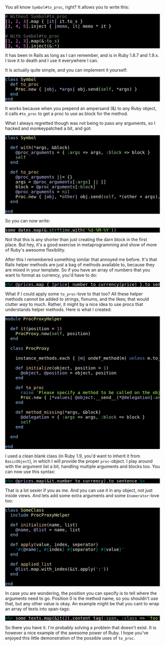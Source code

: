 You all know `Symbol#to_proc`, right? It allows you to write this:

<pre style="background: #000000; color: #f6f3e8; font-family: Monaco, monospace" class="ir_black"><font color="#7c7c7c"># Without Symbol#to_proc</font>
[<font color="#ff73fd">1</font>, <font color="#ff73fd">2</font>, <font color="#ff73fd">3</font>].map { |<font color="#c6c5fe">it</font>|&nbsp;it.to_s }
[<font color="#ff73fd">3</font>, <font color="#ff73fd">4</font>, <font color="#ff73fd">5</font>].inject { |<font color="#c6c5fe">memo</font>, <font color="#c6c5fe">it</font>|&nbsp;memo * it }

<font color="#7c7c7c"># With Symbol#to_proc</font>
[<font color="#ff73fd">1</font>, <font color="#ff73fd">2</font>, <font color="#ff73fd">3</font>].map(&amp;<font color="#99cc99">:to_s</font>)
[<font color="#ff73fd">3</font>, <font color="#ff73fd">4</font>, <font color="#ff73fd">5</font>].inject(&amp;<font color="#99cc99">:*</font>)</pre>

It has been in Rails as long as I can remember, and is in Ruby 1.8.7 and 1.9.x. I love it to death and I use it everywhere I can.

It is actually quite simple, and you can implement it yourself:

<pre style="background: #000000; color: #f6f3e8; font-family: Monaco, monospace" class="ir_black"><font color="#96cbfe">class</font>&nbsp;<font color="#ffffb6">Symbol</font>
&nbsp;&nbsp;<font color="#96cbfe">def</font>&nbsp;<font color="#ffd2a7">to_proc</font>
&nbsp;&nbsp;&nbsp;&nbsp;<font color="#ffffb6">Proc</font>.new { |<font color="#c6c5fe">obj</font>, *<font color="#c6c5fe">args</font>|&nbsp;obj.send(<font color="#99cc99">self</font>, *args) }
&nbsp;&nbsp;<font color="#96cbfe">end</font>
<font color="#96cbfe">end</font></pre>

It works because when you prepend an ampersand (&amp;) to any Ruby object, it calls `#to_proc` to get a proc to use as block for the method.

What I always regretted though was not being to pass any arguments, so I hacked and monkeypatched a bit, and got:

<pre style="background: #000000; color: #f6f3e8; font-family: Monaco, monospace" class="ir_black"><font color="#96cbfe">class</font>&nbsp;<font color="#ffffb6">Symbol</font>

&nbsp;&nbsp;<font color="#96cbfe">def</font>&nbsp;<font color="#ffd2a7">with</font>(*args, &amp;block)
&nbsp;&nbsp;&nbsp;&nbsp;<font color="#c6c5fe">@proc_arguments</font>&nbsp;= { <font color="#99cc99">:args</font>&nbsp;=&gt; args, <font color="#99cc99">:block</font>&nbsp;=&gt; block }
&nbsp;&nbsp;&nbsp;&nbsp;<font color="#99cc99">self</font>
&nbsp;&nbsp;<font color="#96cbfe">end</font>

&nbsp;&nbsp;<font color="#96cbfe">def</font>&nbsp;<font color="#ffd2a7">to_proc</font>
&nbsp;&nbsp;&nbsp;&nbsp;<font color="#c6c5fe">@proc_arguments</font>&nbsp;||= {}
&nbsp;&nbsp;&nbsp;&nbsp;args = <font color="#c6c5fe">@proc_arguments</font>[<font color="#99cc99">:args</font>] || []
&nbsp;&nbsp;&nbsp;&nbsp;block = <font color="#c6c5fe">@proc_arguments</font>[<font color="#99cc99">:block</font>]
&nbsp;&nbsp;&nbsp;&nbsp;<font color="#c6c5fe">@proc_arguments</font>&nbsp;= <font color="#99cc99">nil</font>
&nbsp;&nbsp;&nbsp;&nbsp;<font color="#ffffb6">Proc</font>.new { |<font color="#c6c5fe">obj</font>, *<font color="#c6c5fe">other</font>|&nbsp;obj.send(<font color="#99cc99">self</font>, *(other + args), &amp;block) }
&nbsp;&nbsp;<font color="#96cbfe">end</font>

<font color="#96cbfe">end</font></pre>

So you can now write:

<pre style="background: #000000; color: #f6f3e8; font-family: Monaco, monospace" class="ir_black">some_dates.map(&amp;<font color="#99cc99">:strftime</font>.with(<font color="#336633">&quot;</font><font color="#a8ff60">%d-%M-%Y</font><font color="#336633">&quot;</font>))</pre>

Not that this is any shorter than just creating the darn block in the first place. But hey, it's a good exercise in metaprogramming and show of more of Ruby's awesome flexibility.

After this I remembered something similar that annoyed me before. It's that Rails helper methods are just a bag of methods available to, because they are mixed in your template. So if you have an array of numbers that you want to format as currency, you'd have to do:

<pre style="background: #000000; color: #f6f3e8; font-family: Monaco, monospace" class="ir_black"><font color="#00a0a0">&lt;%=</font>&nbsp;<font color="#c6c5fe">@prices</font>.map { |<font color="#c6c5fe">price</font>|&nbsp;number_to_currency(price) }.to_sentence <font color="#00a0a0">%&gt;</font></pre>

What if I could apply some `to_proc`-love to that too? All these helper methods cannot be added to strings, fixnums, and the likes; that would clutter *way* to much. Rather, it might by a nice idea to use procs that understands helper methods. Here is what I created:

<pre style="background: #000000; color: #f6f3e8; font-family: Monaco, monospace" class="ir_black"><font color="#96cbfe">module</font>&nbsp;<font color="#ffffb6">ProcProxyHelper</font>

&nbsp;&nbsp;<font color="#96cbfe">def</font>&nbsp;<font color="#ffd2a7">it</font>(position = <font color="#ff73fd">1</font>)
&nbsp;&nbsp;&nbsp;&nbsp;<font color="#ffffb6">ProcProxy</font>.new(<font color="#99cc99">self</font>, position)
&nbsp;&nbsp;<font color="#96cbfe">end</font>

&nbsp;&nbsp;<font color="#96cbfe">class</font>&nbsp;<font color="#ffffb6">ProcProxy</font>

&nbsp;&nbsp;&nbsp;&nbsp;instance_methods.each { |<font color="#c6c5fe">m</font>|&nbsp;undef_method(m) <font color="#6699cc">unless</font>&nbsp;m.to_s =~ <font color="#ff8000">/</font><font color="#e18964">^</font><font color="#b18a3d">__</font><font color="#e18964">|</font><font color="#b18a3d">respond_to</font><font color="#e18964">\?</font><font color="#e18964">|</font><font color="#b18a3d">method_missing</font><font color="#ff8000">/</font>&nbsp;}

&nbsp;&nbsp;&nbsp;&nbsp;<font color="#96cbfe">def</font>&nbsp;<font color="#ffd2a7">initialize</font>(object, position = <font color="#ff73fd">1</font>)
&nbsp;&nbsp;&nbsp;&nbsp;&nbsp;&nbsp;<font color="#c6c5fe">@object</font>, <font color="#c6c5fe">@position</font>&nbsp;= object, position
&nbsp;&nbsp;&nbsp;&nbsp;<font color="#96cbfe">end</font>

&nbsp;&nbsp;&nbsp;&nbsp;<font color="#96cbfe">def</font>&nbsp;<font color="#ffd2a7">to_proc</font>
&nbsp;&nbsp;&nbsp;&nbsp;&nbsp;&nbsp;<font color="#6699cc">raise</font>&nbsp;<font color="#336633">&quot;</font><font color="#a8ff60">Please specify a method to be called on the object</font><font color="#336633">&quot;</font>&nbsp;<font color="#6699cc">unless</font>&nbsp;<font color="#c6c5fe">@delegation</font>
&nbsp;&nbsp;&nbsp;&nbsp;&nbsp;&nbsp;<font color="#ffffb6">Proc</font>.new { |*<font color="#c6c5fe">values</font>|&nbsp;<font color="#c6c5fe">@object</font>.__send__(*<font color="#c6c5fe">@delegation</font>[<font color="#99cc99">:args</font>].dup.insert(<font color="#c6c5fe">@position</font>, *values), &amp;<font color="#c6c5fe">@delegation</font>[<font color="#99cc99">:block</font>]) }
&nbsp;&nbsp;&nbsp;&nbsp;<font color="#96cbfe">end</font>

&nbsp;&nbsp;&nbsp;&nbsp;<font color="#96cbfe">def</font>&nbsp;<font color="#ffd2a7">method_missing</font>(*args, &amp;block)
&nbsp;&nbsp;&nbsp;&nbsp;&nbsp;&nbsp;<font color="#c6c5fe">@delegation</font>&nbsp;= { <font color="#99cc99">:args</font>&nbsp;=&gt; args, <font color="#99cc99">:block</font>&nbsp;=&gt; block }
&nbsp;&nbsp;&nbsp;&nbsp;&nbsp;&nbsp;<font color="#99cc99">self</font>
&nbsp;&nbsp;&nbsp;&nbsp;<font color="#96cbfe">end</font>

&nbsp;&nbsp;<font color="#96cbfe">end</font>

<font color="#96cbfe">end</font></pre>

I used a clean blank class (in Ruby 1.9, you'd want to inherit it from `BasicObject`), in which I will provide the proper `proc`-object. I play around with the argument list a bit, handling multiple arguments and blocks too. You can now use this syntax:

<pre style="background: #000000; color: #f6f3e8; font-family: Monaco, monospace" class="ir_black"><font color="#00a0a0">&lt;%=</font>&nbsp;<font color="#c6c5fe">@prices</font>.map(&amp;it.number_to_currency).to_sentence <font color="#00a0a0">%&gt;</font></pre>


That is a lot sexier if you as me. And you can use it in any object, not just inside views. And lets add some extra arguments and some `Enumerator`-love too:

<pre style="background: #000000; color: #f6f3e8; font-family: Monaco, monospace" class="ir_black"><font color="#96cbfe">class</font>&nbsp;<font color="#ffffb6">SomeClass</font>
&nbsp;&nbsp;<font color="#96cbfe">include</font>&nbsp;<font color="#ffffb6">ProcProxyHelper</font>

&nbsp;&nbsp;<font color="#96cbfe">def</font>&nbsp;<font color="#ffd2a7">initialize</font>(name, list)
&nbsp;&nbsp;&nbsp;&nbsp;<font color="#c6c5fe">@name</font>, <font color="#c6c5fe">@list</font>&nbsp;= name, list
&nbsp;&nbsp;<font color="#96cbfe">end</font>

&nbsp;&nbsp;<font color="#96cbfe">def</font>&nbsp;<font color="#ffd2a7">apply</font>(value, index, seperator)
&nbsp;&nbsp;&nbsp;&nbsp;<font color="#336633">&quot;</font><font color="#00a0a0">#{</font><font color="#c6c5fe">@name</font><font color="#00a0a0">}</font><font color="#a8ff60">, </font><font color="#00a0a0">#{</font>index<font color="#00a0a0">}</font><font color="#a8ff60">&nbsp;</font><font color="#00a0a0">#{</font>separator<font color="#00a0a0">}</font><font color="#a8ff60">&nbsp;</font><font color="#00a0a0">#{</font>value<font color="#00a0a0">}</font><font color="#336633">&quot;</font>
&nbsp;&nbsp;<font color="#96cbfe">end</font>

&nbsp;&nbsp;<font color="#96cbfe">def</font>&nbsp;<font color="#ffd2a7">applied_list</font>
&nbsp;&nbsp;&nbsp;&nbsp;<font color="#c6c5fe">@list</font>.map.with_index(&amp;it.apply(<font color="#336633">&quot;</font><font color="#a8ff60">:</font><font color="#336633">&quot;</font>))
&nbsp;&nbsp;<font color="#96cbfe">end</font>

<font color="#96cbfe">end</font></pre>


In case you are wondering, the position you can specify is to tell where the arguments need to go. Position 0 is the method name, so you shouldn't use that, but any other value is okay.  An example might be that you cant to wrap an array of texts into span-tags:

<pre style="background: #000000; color: #f6f3e8; font-family: Monaco, monospace" class="ir_black"><font color="#00a0a0">&lt;%=</font>&nbsp;some_texts.map(&amp;it(<font color="#ff73fd">2</font>).content_tag(<font color="#99cc99">:span</font>, <font color="#99cc99">:class</font>&nbsp;=&gt; <font color="#336633">&quot;</font><font color="#a8ff60">foo</font><font color="#336633">&quot;</font>)).to_sentence <font color="#00a0a0">%&gt;</font></pre>

So there you have it. I'm probably solving a problem that doesn't exist. It is however a nice example of the awesome power of Ruby. I hope you've enjoyed this little demonstration of the possible uses of `to_proc`.
